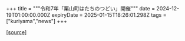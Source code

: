 +++
title = """令和7年「栗山町はたちのつどい」開催"""
date = 2024-12-19T01:00:00.000Z
expiryDate = 2025-01-15T18:26:01.298Z
tags = ["kuriyama","news"]
+++


[[source]](https://www.town.kuriyama.hokkaido.jp/soshiki/55/29782.html)
